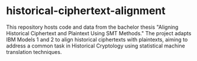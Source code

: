 # historical-ciphertext-alignment
This repository hosts code and data from the bachelor thesis "Aligning Historical Ciphertext and Plaintext Using SMT Methods." The project adapts IBM Models 1 and 2 to align historical ciphertexts with plaintexts, aiming to address a common task in Historical Cryptology using statistical machine translation techniques.
